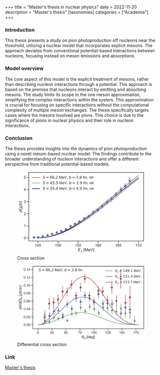 +++
title = "Master's thesis in nuclear physics"
date = 2022-11-20
description = "Master's thesis"
[taxonomies]
categories = ["Academia"]
+++

### Introduction

This thesis presents a study on pion photoproduction off nucleons near the threshold, utilizing a nuclear model that incorporates explicit mesons. The approach deviates from conventional potential-based interactions between nucleons, focusing instead on meson emissions and absorptions.

### Model overview


The core aspect of this model is the explicit treatment of mesons, rather than describing nucleon interactions through a potential. This approach is based on the premise that nucleons interact by emitting and absorbing mesons. The study limits its scope to the one meson approximation, simplifying the complex interactions within the system. This approximation is crucial for focusing on specific interactions without the computational complexity of multiple meson exchanges. The thesis specifically targets cases where the mesons involved are pions. This choice is due to the significance of pions in nuclear physics and their role in nucleon interactions.

### Conclusion

The thesis provides insights into the dynamics of pion photoproduction using a novel meson-based nuclear model. The findings contribute to the broader understanding of nucleon interactions and offer a different perspective from traditional potential-based models.


<figure>
  <img src="/assets/crossfit_rel.png" alt="Poster" title="Cross" width="800">
  <figcaption>Cross section</figcaption>
</figure>


<figure>
  <img src="/assets/MultiDiffcross_rel.png" alt="Poster" title="Diffcross" width="800">
  <figcaption>Differential cross section</figcaption>
</figure>

### Link

[Master's thesis](https://users-phys.au.dk/~fedorov/subatom/master/MartinMikkelsen.pdf)